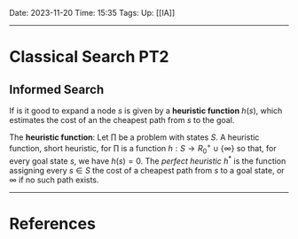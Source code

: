 Date: 2023-11-20
Time: 15:35
Tags:
Up: [[IA]]

---
# Classical Search PT2

## Informed Search

If is it good to expand a node $s$ is given by a **heuristic function** $h(s)$, which estimates the cost of an the cheapest path from $s$ to the goal. 

The **heuristic function**:
Let $\prod$ be a problem with states $S$. A heuristic function, short heuristic, for $\prod$ is a function $h : S \rightarrow R^+_0 \cup \{\infty\}$ so that, for every goal state $s$, we have $h(s) = 0$. The *perfect heuristic* $h^*$ is the function assigning every $s \in S$ the cost of a cheapest path from $s$ to a goal state, or $\infty$ if no such path exists.



---
# References
